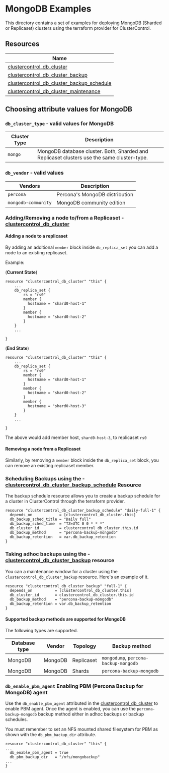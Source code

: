 # MongoDB Examples

This directory contains a set of examples for deploying MongoDB (Sharded or Replicaset)
clusters using the terraform provider for ClusterControl.

## Resources

| Name                                                                                                                                                                     |
|--------------------------------------------------------------------------------------------------------------------------------------------------------------------------|
| [clustercontrol_db_cluster](https://github.com/severalnines/terraform-provider-clustercontrol/blob/main/docs/resources/db_cluster.md)                                                 |
| [clustercontrol_db_cluster_backup](https://github.com/severalnines/terraform-provider-clustercontrol/blob/main/docs/resources/db_cluster_backup.md)                            |                                                                                                                                                                                    |
| [clustercontrol_db_cluster_backup_schedule](https://github.com/severalnines/terraform-provider-clustercontrol/blob/main/docs/resources/db_cluster_backup_schedule.md) |
| [clustercontrol_db_cluster_maintenance](https://github.com/severalnines/terraform-provider-clustercontrol/blob/main/docs/resources/db_cluster_maintenance.md)             |


## Choosing attribute values for MongoDB

### `db_cluster_type` - valid values for MongoDB

| Cluster Type | Description                                                                                |
|--------------|--------------------------------------------------------------------------------------------|
| `mongo`      | MongoDB database cluster. Both, Sharded and Replicaset clusters use the same cluster-type. |

### `db_vendor` - valid values

| Vendors             | Description                    |
|---------------------|--------------------------------|
| `percona`           | Percona's MongoDB distribution |
| `mongodb-community` | MongoDB community edition      |


### Adding/Removing a node to/from a Replicaset - [clustercontrol_db_cluster](https://github.com/severalnines/terraform-provider-clustercontrol/blob/main/docs/resources/db_cluster.md)

#### Adding a node to a replicaset

By adding an additional `member` block inside `db_replica_set` you can add a node to an existing replicaset.

Example:

(**Current State**)

```text
resource "clustercontrol_db_cluster" "this" {
    ...
    db_replica_set {
        rs = "rs0"
        member {
          hostname = "shard0-host-1"
        }
        member {
          hostname = "shard0-host-2"
        }
    }
    ...

}
```

(**End State**)

```text
resource "clustercontrol_db_cluster" "this" {
    ...
    db_replica_set {
        rs = "rs0"
        member {
          hostname = "shard0-host-1"
        }
        member {
          hostname = "shard0-host-2"
        }
        member {
          hostname = "shard0-host-3"
        }
    }
    ...

}
```

The above would add member host, `shard0-host-3`, to replicaset `rs0`


#### Removing a node from a Replicaset

Similarly, by removing a `member` block inside the `db_replica_set` block, you can remove an existing replicaset member.

### Scheduling Backups using the - [clustercontrol_db_cluster_backup_schedule](https://github.com/severalnines/terraform-provider-clustercontrol/blob/main/docs/resources/db_cluster_backup_schedule.md) Resource
The backup schedule resource allows you to create a backup schedule for a cluster in ClusterControl through the terraform provider.

```hcl
resource "clustercontrol_db_cluster_backup_schedule" "daily-full-1" {
  depends_on            = [clustercontrol_db_cluster.this]
  db_backup_sched_title = "Daily full"
  db_backup_sched_time  = "TZ=UTC 0 0 * * *"
  db_cluster_id         = clustercontrol_db_cluster.this.id
  db_backup_method      = "percona-backup-mongodb"
  db_backup_retention   = var.db_backup_retention
}
```

### Taking adhoc backups using the - [clustercontrol_db_cluster_backup](https://github.com/severalnines/terraform-provider-clustercontrol/blob/main/docs/resources/db_cluster_backup.md) resource
You can a maintenance window for a cluster using the `clustercontrol_db_cluster_backup` resource. Here's an example of it.

```hcl
resource "clustercontrol_db_cluster_backup" "full-1" {
  depends_on          = [clustercontrol_db_cluster.this]
  db_cluster_id       = clustercontrol_db_cluster.this.id
  db_backup_method    = "percona-backup-mongodb"
  db_backup_retention = var.db_backup_retention
}
```

#### Supported backup methods are supported for MongoDB

The following types are supported.

| Database type | Vendor  | Topology   | Backup method |
|---------------|---------|------------|---------------|
| MongoDB       | MongoDB | Replicaset | `mongodump`, `percona-backup-mongodb` |
| MongoDB       | MongoDB | Shards     | `percona-backup-mongodb` |

### `db_enable_pbm_agent` Enabling PBM (Percona Backup for MongoDB) agent
Use the `db_enable_pbm_agent` attributed in the [clustercontrol_db_cluster](https://github.com/severalnines/terraform-provider-clustercontrol/blob/main/docs/resources/db_cluster.md) to enable PBM agent. Once
the agent is enabled, you can use the `percona-backup-mongodb` backup method either in adhoc backups or backup schedules.

You must remember to set an NFS mounted shared filesystem for PBM as shown with the `db_pbm_backup_dir` attribute.

```text
resource "clustercontrol_db_cluster" "this" {
...
  db_enable_pbm_agent = true
  db_pbm_backup_dir   = "/nfs/mongobackup"
...
}
```
